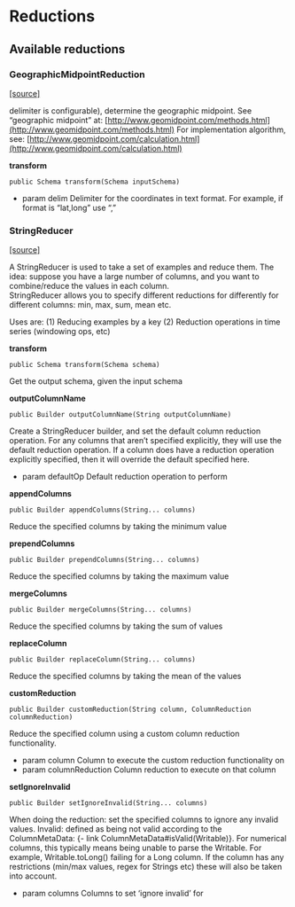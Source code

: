 # Reductions

## Available reductions

### GeographicMidpointReduction

[\[source\]](https://github.com/eclipse/deeplearning4j/tree/master/datavec/datavec-api/src/main/java/org/datavec/api/transform/reduce/impl/GeographicMidpointReduction.java)

delimiter is configurable), determine the geographic midpoint. See “geographic midpoint” at: [http://www.geomidpoint.com/methods.html](http://www.geomidpoint.com/methods.html) For implementation algorithm, see: [http://www.geomidpoint.com/calculation.html](http://www.geomidpoint.com/calculation.html)

**transform**

```
public Schema transform(Schema inputSchema)
```

* param delim Delimiter for the coordinates in text format. For example, if format is “lat,long” use “,”

### StringReducer

[\[source\]](https://github.com/eclipse/deeplearning4j/tree/master/datavec/datavec-api/src/main/java/org/datavec/api/transform/stringreduce/StringReducer.java)

A StringReducer is used to take a set of examples and reduce them. The idea: suppose you have a large number of columns, and you want to combine/reduce the values in each column.\
StringReducer allows you to specify different reductions for differently for different columns: min, max, sum, mean etc.

Uses are: (1) Reducing examples by a key (2) Reduction operations in time series (windowing ops, etc)

**transform**

```
public Schema transform(Schema schema)
```

Get the output schema, given the input schema

**outputColumnName**

```
public Builder outputColumnName(String outputColumnName)
```

Create a StringReducer builder, and set the default column reduction operation. For any columns that aren’t specified explicitly, they will use the default reduction operation. If a column does have a reduction operation explicitly specified, then it will override the default specified here.

* param defaultOp Default reduction operation to perform

**appendColumns**

```
public Builder appendColumns(String... columns)
```

Reduce the specified columns by taking the minimum value

**prependColumns**

```
public Builder prependColumns(String... columns)
```

Reduce the specified columns by taking the maximum value

**mergeColumns**

```
public Builder mergeColumns(String... columns)
```

Reduce the specified columns by taking the sum of values

**replaceColumn**

```
public Builder replaceColumn(String... columns)
```

Reduce the specified columns by taking the mean of the values

**customReduction**

```
public Builder customReduction(String column, ColumnReduction columnReduction)
```

Reduce the specified column using a custom column reduction functionality.

* param column Column to execute the custom reduction functionality on
* param columnReduction Column reduction to execute on that column

**setIgnoreInvalid**

```
public Builder setIgnoreInvalid(String... columns)
```

When doing the reduction: set the specified columns to ignore any invalid values. Invalid: defined as being not valid according to the ColumnMetaData: {- link ColumnMetaData#isValid(Writable)}. For numerical columns, this typically means being unable to parse the Writable. For example, Writable.toLong() failing for a Long column. If the column has any restrictions (min/max values, regex for Strings etc) these will also be taken into account.

* param columns Columns to set ‘ignore invalid’ for
